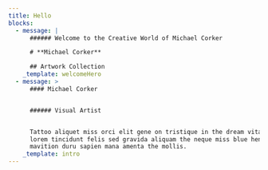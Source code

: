 ```yaml
---
title: Hello
blocks:
  - message: |
      ###### Welcome to the Creative World of Michael Corker

      # **Michael Corker**

      ## Artwork Collection
    _template: welcomeHero
  - message: >
      #### Michael Corker


      ###### Visual Artist


      Tattoo aliquet miss orci elit gene on tristique in the dream vitaen aliuam
      lorem tincidunt felis sed gravida aliquam the neque miss blue hendren
      mavition duru sapien mana amenta the mollis.
    _template: intro
---
```


